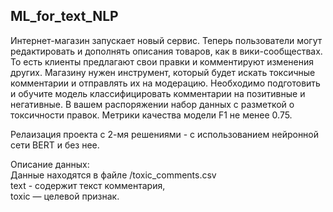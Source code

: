 ## ML_for_text_NLP

Интернет-магазин запускает новый сервис. Теперь пользователи могут редактировать и дополнять описания товаров, как в вики-сообществах. То есть клиенты предлагают свои правки и комментируют изменения других. Магазину нужен инструмент, который будет искать токсичные комментарии и отправлять их на модерацию. 
Необходимо подготовить и обучите модель классифицировать комментарии на позитивные и негативные. В вашем распоряжении набор данных с разметкой о токсичности правок.
Метрики качества модели F1 не менее 0.75. 

Релаизация проекта с 2-мя решениями - с использованием нейронной сети BERT и без нее.

Описание данных:  
Данные находятся в файле /toxic_comments.csv  
text - содержит текст комментария,   
toxic — целевой признак.  
